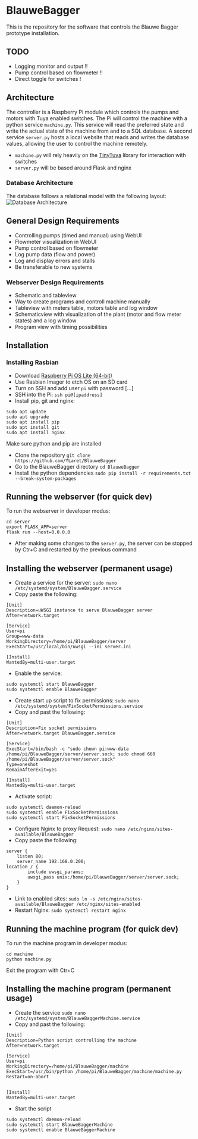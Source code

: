 # BlauweBagger
This is the repository for the software that controls the Blauwe Bagger prototype installation.

## TODO
* Logging monitor and output        !!
* Pump control based on flowmeter   !!
* Direct toggle for switches        !

## Architecture
The controller is a Raspberry Pi module which controls the pumps and motors with Tuya enabled switches. The Pi will control the machine with a python service `machine.py`. This service will read the preferred state and write the actual state of the machine from and to a SQL database. A second service `server.py` hosts a local website that reads and writes the database values, allowing the user to control the machine remotely.
* `machine.py` will rely heavily on the [TinyTuya](https://github.com/jasonacox/tinytuya) library for interaction with switches
* `server.py` will be based around Flask and nginx

### Database Architecture
The database follows a relational model with the following layout:
![Database Architecture](https://raw.githubusercontent.com/YLaret/BlauweBagger/main/docs/databaseArchitecture_v2.jpeg)

## General Design Requirements
* Controlling pumps (timed and manual) using WebUI
* Flowmeter visualization in WebUI
* Pump control based on flowmeter
* Log pump data (flow and power)
* Log and display errors and stalls
* Be transferable to new systems

### Webserver Design Requirements
* Schematic and tableview
* Way to create programs and controll machine manually
* Tableview with meters table, motors table and log window
* Schematicview with visualization of the plant (motor and flow meter states) and a log window
* Program view with timing possibilities

## Installation
### Installing Rasbian
* Download [Raspberry Pi OS Lite (64-bit)](https://www.raspberrypi.com/software/operating-systems/)
* Use Rasbian Imager to etch OS on an SD card
* Turn on SSH and add user `pi` with password [...]
* SSH into the Pi:
`ssh pi@[ipaddress]`
* Install pip, git and nginx:
```
sudo apt update
sudo apt upgrade
sudo apt install pip
sudo apt install git
sudo apt install nginx
```


Make sure python and pip are installed
* Clone the repository 
`git clone https://github.com/YLaret/BlauweBagger`
* Go to the BlauweBagger directory 
`cd BlauweBagger`
* Install the python dependencies 
`sudo pip install -r requirements.txt --break-system-packages`

## Running the webserver (for quick dev)
To run the webserver in developer modus:
```
cd server
export FLASK_APP=server
flask run --host=0.0.0.0
```
* After making some changes to the `server.py`, the server can be stopped by Ctr+C and restarted by the previous command

## Installing the webserver (permanent usage)
* Create a service for the server:
`sudo nano /etc/systemd/system/BlauweBagger.service`
* Copy paste the following:

```
[Unit]
Description=uWSGI instance to serve BlauweBagger server
After=network.target

[Service]
User=pi
Group=www-data
WorkingDirectory=/home/pi/BlauweBagger/server
ExecStart=/usr/local/bin/uwsgi --ini server.ini

[Install]
WantedBy=multi-user.target
```
* Enable the service:
```
sudo systemctl start BlauweBagger
sudo systemctl enable BlauweBagger
```

* Create start up script to fix permissions:
`sudo nano /etc/systemd/system/FixSocketPermissions.service`
* Copy and past the following:
```
[Unit]
Description=Fix socket permissions
After=network.target BlauweBagger.service

[Service]
ExecStart=/bin/bash -c "sudo chown pi:www-data /home/pi/BlauweBagger/server/server.sock; sudo chmod 660 /home/pi/BlauweBagger/server/server.sock"
Type=oneshot
RemainAfterExit=yes

[Install]
WantedBy=multi-user.target
```
* Activate script:
```
sudo systemctl daemon-reload
sudo systemctl enable FixSocketPermissions
sudo systemctl start FixSocketPermissions
```

* Configure Nginx to proxy Request:
`sudo nano /etc/nginx/sites-available/BlauweBagger`
* Copy paste the following:

```
server {
    listen 80;
    server_name 192.168.0.200;
location / {
        include uwsgi_params;
        uwsgi_pass unix:/home/pi/BlauweBagger/server/server.sock;
    }
}
```
* Link to enabled sites:
`sudo ln -s /etc/nginx/sites-available/BlauweBagger /etc/nginx/sites-enabled`
* Restart Nginx:
`sudo systemctl restart nginx`

## Running the machine program (for quick dev)
To run the machine program in developer modus:
```
cd machine
python machine.py
```

Exit the program with Ctr+C

## Installing the machine program (permanent usage)
* Create the service `sudo nano /etc/systemd/system/BlauweBaggerMachine.service`
* Copy and past the following:
```
[Unit]
Description=Python script controlling the machine
After=network.target

[Service]
User=pi
WorkingDirectory=/home/pi/BlauweBagger/machine
ExecStart=/usr/bin/python /home/pi/BlauweBagger/machine/machine.py
Restart=on-abort


[Install]
WantedBy=multi-user.target
```
* Start the script
```
sudo systemctl daemon-reload
sudo systemctl start BlauweBaggerMachine
sudo systemctl enable BlauweBaggerMachine
```
